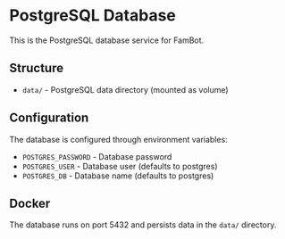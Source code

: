 # PostgreSQL Database

This is the PostgreSQL database service for FamBot.

## Structure

- `data/` - PostgreSQL data directory (mounted as volume)

## Configuration

The database is configured through environment variables:

- `POSTGRES_PASSWORD` - Database password
- `POSTGRES_USER` - Database user (defaults to postgres)
- `POSTGRES_DB` - Database name (defaults to postgres)

## Docker

The database runs on port 5432 and persists data in the `data/` directory.

